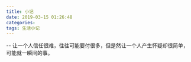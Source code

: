 ```yaml
---
title: 小记
date: 2019-03-15 01:26:48
categories:
tags: 生活小记
---
```


-- 让一个人信任很难，往往可能要付很多，但是然让一个人产生怀疑却很简单，可能就一瞬间的事。
